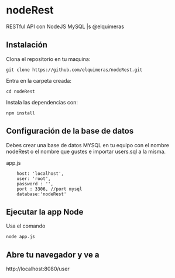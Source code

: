 # nodeRest
RESTful API con NodeJS MySQL |s @elquimeras

## Instalación
Clona el repositorio en tu maquina:

    git clone https://github.com/elquimeras/nodeRest.git

Entra en la carpeta creada:

    cd nodeRest

Instala las dependencias con:

    npm install

## Configuración de la base de datos
Debes crear una base de datos MYSQL en tu equipo con el nombre nodeRest o el nombre que gustes e importar users.sql a la misma.

app.js

        host: 'localhost',
        user: 'root',
        password : '',
        port : 3306, //port mysql
        database:'nodeRest'	
	
## Ejecutar la app Node
Usa el comando

    node app.js

## Abre tu navegador y ve a 
http://localhost:8080/user